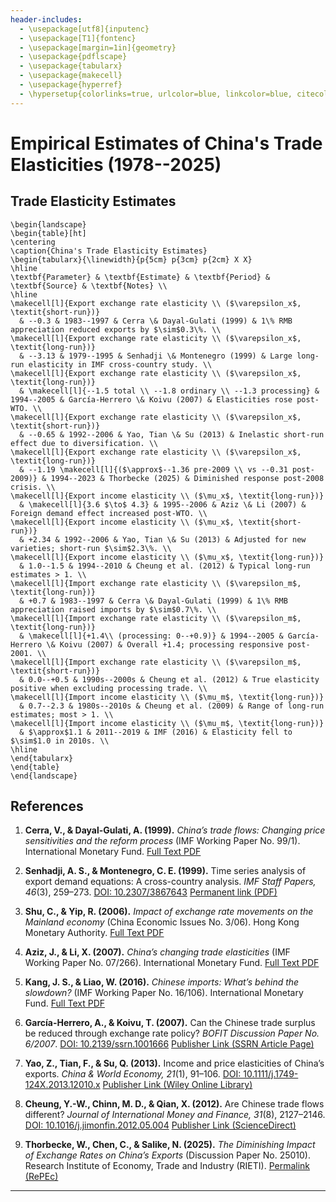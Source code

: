 ```yaml
---
header-includes:
  - \usepackage[utf8]{inputenc}
  - \usepackage[T1]{fontenc}
  - \usepackage[margin=1in]{geometry}
  - \usepackage{pdflscape}
  - \usepackage{tabularx}
  - \usepackage{makecell}
  - \usepackage{hyperref}
  - \hypersetup{colorlinks=true, urlcolor=blue, linkcolor=blue, citecolor=blue}
---
```


# Empirical Estimates of China's Trade Elasticities (1978--2025)

## Trade Elasticity Estimates

```{=latex}
\begin{landscape}
\begin{table}[ht]
\centering
\caption{China's Trade Elasticity Estimates}
\begin{tabularx}{\linewidth}{p{5cm} p{3cm} p{2cm} X X}
\hline
\textbf{Parameter} & \textbf{Estimate} & \textbf{Period} & \textbf{Source} & \textbf{Notes} \\
\hline
\makecell[l]{Export exchange rate elasticity \\ ($\varepsilon_x$, \textit{short-run})}
  & --0.3 & 1983--1997 & Cerra \& Dayal-Gulati (1999) & 1\% RMB appreciation reduced exports by $\sim$0.3\%. \\
\makecell[l]{Export exchange rate elasticity \\ ($\varepsilon_x$, \textit{long-run})}
  & --3.13 & 1979--1995 & Senhadji \& Montenegro (1999) & Large long-run elasticity in IMF cross-country study. \\
\makecell[l]{Export exchange rate elasticity \\ ($\varepsilon_x$, \textit{long-run})}
  & \makecell[l]{--1.5 total \\ --1.8 ordinary \\ --1.3 processing} & 1994--2005 & García-Herrero \& Koivu (2007) & Elasticities rose post-WTO. \\
\makecell[l]{Export exchange rate elasticity \\ ($\varepsilon_x$, \textit{short-run})}
  & --0.65 & 1992--2006 & Yao, Tian \& Su (2013) & Inelastic short-run effect due to diversification. \\
\makecell[l]{Export exchange rate elasticity \\ ($\varepsilon_x$, \textit{long-run})}
  & --1.19 \makecell[l]{($\approx$--1.36 pre-2009 \\ vs --0.31 post-2009)} & 1994--2023 & Thorbecke (2025) & Diminished response post-2008 crisis. \\
\makecell[l]{Export income elasticity \\ ($\mu_x$, \textit{long-run})}
  & \makecell[l]{3.6 $\to$ 4.3} & 1995--2006 & Aziz \& Li (2007) & Foreign demand effect increased post-WTO. \\
\makecell[l]{Export income elasticity \\ ($\mu_x$, \textit{short-run})}
  & +2.34 & 1992--2006 & Yao, Tian \& Su (2013) & Adjusted for new varieties; short-run $\sim$2.3\%. \\
\makecell[l]{Export income elasticity \\ ($\mu_x$, \textit{long-run})}
  & 1.0--1.5 & 1994--2010 & Cheung et al. (2012) & Typical long-run estimates > 1. \\
\makecell[l]{Import exchange rate elasticity \\ ($\varepsilon_m$, \textit{long-run})}
  & +0.7 & 1983--1997 & Cerra \& Dayal-Gulati (1999) & 1\% RMB appreciation raised imports by $\sim$0.7\%. \\
\makecell[l]{Import exchange rate elasticity \\ ($\varepsilon_m$, \textit{long-run})}
  & \makecell[l]{+1.4\\ (processing: 0--+0.9)} & 1994--2005 & García-Herrero \& Koivu (2007) & Overall +1.4; processing responsive post-2001. \\
\makecell[l]{Import exchange rate elasticity \\ ($\varepsilon_m$, \textit{short-run})}
  & 0.0--+0.5 & 1990s--2000s & Cheung et al. (2012) & True elasticity positive when excluding processing trade. \\
\makecell[l]{Import income elasticity \\ ($\mu_m$, \textit{long-run})}
  & 0.7--2.3 & 1980s--2010s & Cheung et al. (2009) & Range of long-run estimates; most > 1. \\
\makecell[l]{Import income elasticity \\ ($\mu_m$, \textit{long-run})}
  & $\approx$1.1 & 2011--2019 & IMF (2016) & Elasticity fell to $\sim$1.0 in 2010s. \\
\hline
\end{tabularx}
\end{table}
\end{landscape}
```

## References

1. **Cerra, V., & Dayal-Gulati, A. (1999).**
   _China’s trade flows: Changing price sensitivities and the reform process_ (IMF Working Paper No. 99/1). International Monetary Fund.
   [Full Text PDF](https://www.imf.org/external/pubs/ft/wp/1999/wp9901.pdf)

2. **Senhadji, A. S., & Montenegro, C. E. (1999).**
   Time series analysis of export demand equations: A cross-country analysis. _IMF Staff Papers, 46_(3), 259–273.
   [DOI: 10.2307/3867643](https://doi.org/10.2307/3867643)
   [Permanent link (PDF)](https://www.imf.org/external/pubs/ft/staffp/1999/09-99/pdf/senhadji.pdf)

3. **Shu, C., & Yip, R. (2006).**
   _Impact of exchange rate movements on the Mainland economy_ (China Economic Issues No. 3/06). Hong Kong Monetary Authority.
   [Full Text PDF](https://www.hkma.gov.hk/media/eng/publication-and-research/research/china-economic-issues/CEI-200603.pdf)

4. **Aziz, J., & Li, X. (2007).**
   _China’s changing trade elasticities_ (IMF Working Paper No. 07/266). International Monetary Fund.
   [Full Text PDF](https://www.imf.org/external/pubs/ft/wp/2007/wp07266.pdf)

5. **Kang, J. S., & Liao, W. (2016).**
   _Chinese imports: What’s behind the slowdown?_ (IMF Working Paper No. 16/106). International Monetary Fund.
   [Full Text PDF](https://www.imf.org/external/pubs/ft/wp/2016/wp16106.pdf)

6. **García-Herrero, A., & Koivu, T. (2007).**
   Can the Chinese trade surplus be reduced through exchange rate policy? _BOFIT Discussion Paper No. 6/2007_.
   [DOI: 10.2139/ssrn.1001666](https://doi.org/10.2139/ssrn.1001666)
   [Publisher Link (SSRN Article Page)](https://papers.ssrn.com/sol3/papers.cfm?abstract_id=1001666)

7. **Yao, Z., Tian, F., & Su, Q. (2013).**
   Income and price elasticities of China’s exports. _China & World Economy, 21_(1), 91–106.
   [DOI: 10.1111/j.1749-124X.2013.12010.x](https://doi.org/10.1111/j.1749-124X.2013.12010.x)
   [Publisher Link (Wiley Online Library)](https://onlinelibrary.wiley.com/doi/10.1111/j.1749-124X.2013.12010.x)

8. **Cheung, Y.-W., Chinn, M. D., & Qian, X. (2012).**
   Are Chinese trade flows different? _Journal of International Money and Finance, 31_(8), 2127–2146.
   [DOI: 10.1016/j.jimonfin.2012.05.004](https://doi.org/10.1016/j.jimonfin.2012.05.004)
   [Publisher Link (ScienceDirect)](https://www.sciencedirect.com/science/article/pii/S0261560612000984)

9. **Thorbecke, W., Chen, C., & Salike, N. (2025).**
   _The Diminishing Impact of Exchange Rates on China’s Exports_ (Discussion Paper No. 25010). Research Institute of Economy, Trade and Industry (RIETI).
   [Permalink (RePEc)](https://ideas.repec.org/p/eti/dpaper/25010.html)

---
